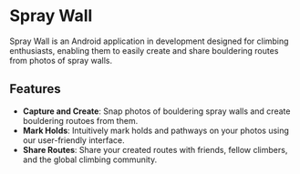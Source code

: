 # Spray Wall

Spray Wall is an Android application in development designed for climbing enthusiasts, enabling them to easily create and share bouldering routes from photos of spray walls.

## Features

- **Capture and Create**: Snap photos of bouldering spray walls and create bouldering routoes from them.
- **Mark Holds**: Intuitively mark holds and pathways on your photos using our user-friendly interface.
- **Share Routes**: Share your created routes with friends, fellow climbers, and the global climbing community.
